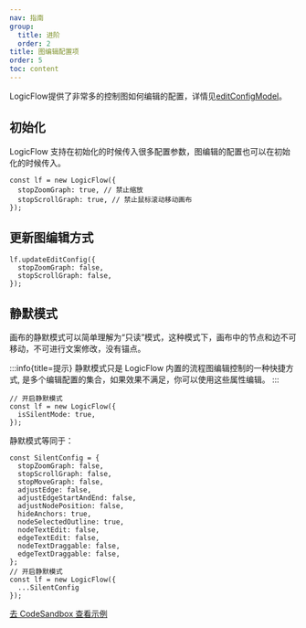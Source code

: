 ```yaml
---
nav: 指南
group:
  title: 进阶
  order: 2
title: 图编辑配置项
order: 5
toc: content
---
```


LogicFlow提供了非常多的控制图如何编辑的配置，详情见[editConfigModel](../../api/editConfigModel.zh.md)。

## 初始化

LogicFlow 支持在初始化的时候传入很多配置参数，图编辑的配置也可以在初始化的时候传入。

```tsx | pure
const lf = new LogicFlow({
  stopZoomGraph: true, // 禁止缩放
  stopScrollGraph: true, // 禁止鼠标滚动移动画布
});
```

## 更新图编辑方式

```tsx | pure
lf.updateEditConfig({
  stopZoomGraph: false,
  stopScrollGraph: false,
});
```

## 静默模式

画布的静默模式可以简单理解为“只读”模式，这种模式下，画布中的节点和边不可移动，不可进行文案修改，没有锚点。

:::info{title=提示}
静默模式只是 LogicFlow 内置的流程图编辑控制的一种快捷方式, 是多个编辑配置的集合，如果效果不满足，你可以使用这些属性编辑。
:::

```tsx | pure
// 开启静默模式
const lf = new LogicFlow({
  isSilentMode: true,
});
```

静默模式等同于：

```tsx | pure
const SilentConfig = {
  stopZoomGraph: false,
  stopScrollGraph: false,
  stopMoveGraph: false,
  adjustEdge: false,
  adjustEdgeStartAndEnd: false,
  adjustNodePosition: false,
  hideAnchors: true,
  nodeSelectedOutline: true,
  nodeTextEdit: false,
  edgeTextEdit: false,
  nodeTextDraggable: false,
  edgeTextDraggable: false,
};
// 开启静默模式
const lf = new LogicFlow({
  ...SilentConfig
});
```

<a href="https://codesandbox.io/embed/pedantic-microservice-db76o?fontsize=14&hidenavigation=1&theme=dark&view=preview"> 去 CodeSandbox 查看示例</a>
